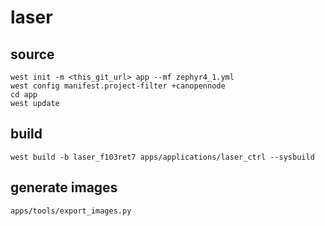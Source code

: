 # laser

## source

```shell
west init -m <this_git_url> app --mf zephyr4_1.yml
west config manifest.project-filter +canopennode
cd app
west update
```


## build

```shell
west build -b laser_f103ret7 apps/applications/laser_ctrl --sysbuild
```


## generate images

```shell
apps/tools/export_images.py
```

